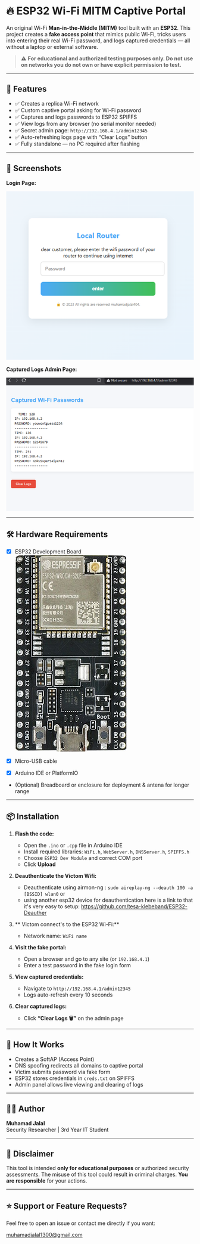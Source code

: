# 🔥 ESP32 Wi-Fi MITM Captive Portal

An original Wi-Fi **Man-in-the-Middle (MITM)** tool built with an **ESP32**. This project creates a **fake access point** that mimics public Wi-Fi, tricks users into entering their real Wi-Fi password, and logs captured credentials — all without a laptop or external software.

> ⚠️ **For educational and authorized testing purposes only. Do not use on networks you do not own or have explicit permission to test.**

---

## 🚀 Features

- ✅ Creates a replica Wi-Fi network
- ✅ Custom captive portal asking for Wi-Fi password
- ✅ Captures and logs passwords to ESP32 SPIFFS
- ✅ View logs from any browser (no serial monitor needed)
- ✅ Secret admin page: `http://192.168.4.1/admin12345`
- ✅ Auto-refreshing logs page with “Clear Logs” button
- ✅ Fully standalone — no PC required after flashing

---

## 📸 Screenshots

**Login Page:**

![Login Page](https://github.com/MuhamadJalalDev/MIM-attack-ESP32/blob/main/img/newlogin.png)

**Captured Logs Admin Page:**

![Admin Page](https://github.com/MuhamadJalalDev/MIM-attack-ESP32/blob/main/img/captured.png)

---

## 🛠️ Hardware Requirements

- [x] ESP32 Development Board
      ![image alt](https://github.com/MuhamadJalalDev/MIM-attack-ESP32/blob/main/img/esp.jpg)

- [x] Micro-USB cable


- [x] Arduino IDE or PlatformIO
- (Optional) Breadboard or enclosure for deployment & antena for longer range

---

## 📦 Installation

1. **Flash the code:**
   - Open the `.ino` or `.cpp` file in Arduino IDE
   - Install required libraries: `WiFi.h`, `WebServer.h`, `DNSServer.h`, `SPIFFS.h`
   - Choose `ESP32 Dev Module` and correct COM port
   - Click **Upload**

2. **Deauthenticate the Victom Wifi:**
   - Deauthenticate using airmon-ng  : `sudo aireplay-ng --deauth 100 -a [BSSID] wlan0`
     or
   - using another esp32 device for deauthentication here is a link to that it's very easy to setup: https://github.com/tesa-klebeband/ESP32-Deauther


3. ** Victom connect's to the ESP32 Wi-Fi:**
   - Network name: `WiFi name`

4. **Visit the fake portal:**
   - Open a browser and go to any site (or `192.168.4.1`)
   - Enter a test password in the fake login form

5. **View captured credentials:**
   - Navigate to `http://192.168.4.1/admin12345`
   - Logs auto-refresh every 10 seconds

6. **Clear captured logs:**
   - Click **“Clear Logs 🗑”** on the admin page

---

## 🧠 How It Works

- Creates a SoftAP (Access Point)
- DNS spoofing redirects all domains to captive portal
- Victim submits password via fake form
- ESP32 stores credentials in `creds.txt` on SPIFFS
- Admin panel allows live viewing and clearing of logs

---

## 👨‍💻 Author

**Muhamad Jalal**  
Security Researcher | 3rd Year IT Student  

---

## 📜 Disclaimer

This tool is intended **only for educational purposes** or authorized security assessments. The misuse of this tool could result in criminal charges. **You are responsible** for your actions.

---

## ⭐️ Support or Feature Requests?

Feel free to open an issue or contact me directly if you want:

muhamadjalal1300@gmail.com


